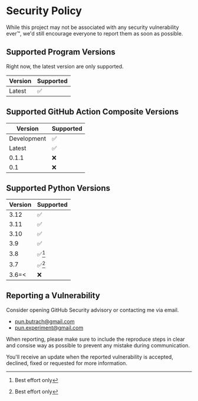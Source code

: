 # Security Policy

While this project may not be associated with any
security vulnerability ever:tm:, we'd still encourage everyone
to report them as soon as possible.

## Supported Program Versions

Right now, the latest version are only supported.

| Version | Supported          |
| ------- | ------------------ |
| Latest  | :white_check_mark: |

## Supported GitHub Action Composite Versions

| Version     | Supported          |
| ----------- | ------------------ |
| Development | :white_check_mark: |
| Latest      | :white_check_mark: |
| 0.1.1       | :x:                |
| 0.1         | :x:                |

## Supported Python Versions

| Version | Supported              |
| ------- | ---------------------- |
| 3.12    | :white_check_mark:     |
| 3.11    | :white_check_mark:     |
| 3.10    | :white_check_mark:     |
| 3.9     | :white_check_mark:     |
| 3.8     | :white_check_mark:[^1] |
| 3.7     | :white_check_mark:[^1] |
| 3.6=<   | :x:                    |

## Reporting a Vulnerability

Consider opening GitHub Security advisory or contacting me via email.

- pun.butrach@gmail.com
- pun.experiment@gmail.com

When reporting, please make sure to include
the reproduce steps in clear and consise way as possible
to prevent any mistake during communication.

You'll receive an update when the reported vulnerability is
accepted, declined, fixed or requested for more information.

[^1]: Best effort only
